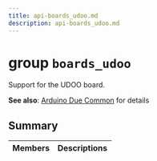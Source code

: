 ```yaml
---
title: api-boards_udoo.md
description: api-boards_udoo.md
---
```

# group `boards_udoo` 

Support for the UDOO board.

**See also**: [Arduino Due Common](./doc/starlight-docs/src/content/docs/apidoc/api-undefined.md#group__boards__common__arduino__due) for details

## Summary

 Members                        | Descriptions                                
--------------------------------|---------------------------------------------

